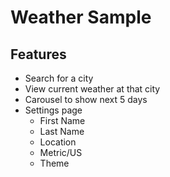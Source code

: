 # Weather Sample

## Features
- Search for a city
- View current weather at that city
- Carousel to show next 5 days
- Settings page
  - First Name
  - Last Name
  - Location
  - Metric/US
  - Theme
